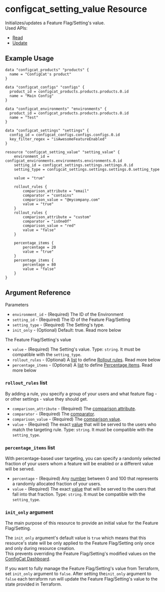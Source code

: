 # configcat_setting_value Resource

Initializes/updates a Feature Flag/Setting's value.  
Used APIs:
* [Read](https://api.configcat.com/docs/#operation/get-setting-value)
* [Update](https://api.configcat.com/docs/#operation/replace-setting-value)

## Example Usage

```hcl
data "configcat_products" "products" {
  name = "ConfigCat's product"
}

data "configcat_configs" "configs" {
  product_id = configcat_products.products.products.0.id
  name = "Main Config"
}

data "configcat_environments" "environments" {
  product_id = configcat_products.products.products.0.id
  name = "Test"
}

data "configcat_settings" "settings" {
  config_id = configcat_configs.configs.configs.0.id
  key_filter_regex = "isAwesomeFeatureEnabled"
}

resource "configcat_setting_value" "setting_value" {
    environment_id = configcat_environments.environments.environments.0.id
    setting_id = configcat_settings.settings.settings.0.id
    setting_type = configcat_settings.settings.settings.0.setting_type
    
    value = "true"

    rollout_rules {
        comparison_attribute = "email"
        comparator = "contains"
        comparison_value = "@mycompany.com"
        value = "true"
    }
    rollout_rules {
        comparison_attribute = "custom"
        comparator = "isOneOf"
        comparison_value = "red"
        value = "false"
    }

    percentage_items {
        percentage = 20
        value = "true"
    }
    percentage_items {
        percentage = 80
        value = "false"
    }
}
```

## Argument Reference

Parameters
* `environment_id` - (Required) The ID of the Environment
* `setting_id` - (Required) The ID of the Feature Flag/Setting
* `setting_type` - (Required) The Setting's type.
* `init_only` - (Optional) Default: true. Read more below  

The Feature Flag/Setting's value
* `value` - (Required) The Setting's value. Type: `string`. It must be compatible with the `setting_type`.
* `rollout_rules` - (Optional) A [list](https://www.terraform.io/docs/configuration/types.html#list-) to define [Rollout rules](https://configcat.com/docs/advanced/targeting/#anatomy-of-a-targeting-rule). Read more below
* `percentage_items` - (Optional) A [list](https://www.terraform.io/docs/configuration/types.html#list-) to define [Percentage items](https://configcat.com/docs/advanced/targeting/#targeting-a-percentage-of-users). Read more below

### `rollout_rules` list

By adding a rule, you specify a group of your users and what feature flag - or other settings - value they should get.  

* `comparison_attribute` - (Required) The [comparison attribute](https://configcat.com/docs/advanced/targeting/#attribute).
* `comparator` - (Required) The [comparator](https://configcat.com/docs/advanced/targeting/#comparator).
* `comparison_value` - (Required) The [comparison value](https://configcat.com/docs/advanced/targeting/#comparison-value).
* `value` - (Required) The exact [value](https://configcat.com/docs/advanced/targeting/#served-value) that will be served to the users who match the targeting rule. Type: `string`. It must be compatible with the `setting_type`.

### `percentage_items` list

With percentage-based user targeting, you can specify a randomly selected fraction of your users whom a feature will be enabled or a different value will be served.

* `percentage` - (Required) Any [number](https://configcat.com/docs/advanced/targeting/#-value) between 0 and 100 that represents a randomly allocated fraction of your users.
* `value` - (Required) The exact [value](https://configcat.com/docs/advanced/targeting/#served-value-1) that will be served to the users that fall into that fraction. Type: `string`. It must be compatible with the `setting_type`.

### `init_only` argument

The main purpose of this resource to provide an initial value for the Feature Flag/Setting.  

The `init_only` argument's default value is `true` which means that this resource's state will be only applied to the Feature Flag/Setting only once and only during resource creation.  
This prevents overriding the Feature Flag/Setting's modified values on the [ConfigCat Dashboard](https://app.configcat.com).  

If you want to fully manage the Feature Flag/Setting's value from Terraform, set `init_only` argument to `false`. After setting the`init_only` argument to `false` each terraform run will update the Feature Flag/Setting's value to the state provided in Terraform.
